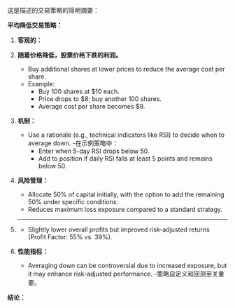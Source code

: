 这是描述的交易策略的简明摘要：

 **平均降低交易策略：** 

1. **客观的：**   


2. **随着价格降低，股票价格下跌的利润。**   
   - Buy additional shares at lower prices to reduce the average cost per share.
   - Example: 
     - Buy 100 shares at $10 each.
     - Price drops to $8; buy another 100 shares.
     - Average cost per share becomes $9.

3. **机制：**   
   - Use a rationale (e.g., technical indicators like RSI) to decide when to average down.
   -在示例策略中：
     - Enter when 5-day RSI drops below 50.
     - Add to position if daily RSI falls at least 5 points and remains below 50.

4. **风险管理：**   
   - Allocate 50% of capital initially, with the option to add the remaining 50% under specific conditions.
   - Reduces maximum loss exposure compared to a standard strategy.

5. ****   
   - Slightly lower overall profits but improved risk-adjusted returns (Profit Factor: 55% vs. 39%).

6. **性能指标：**   
   - Averaging down can be controversial due to increased exposure, but it may enhance risk-adjusted performance.
   -策略自定义和回测至关重要。

 **结论：**   

